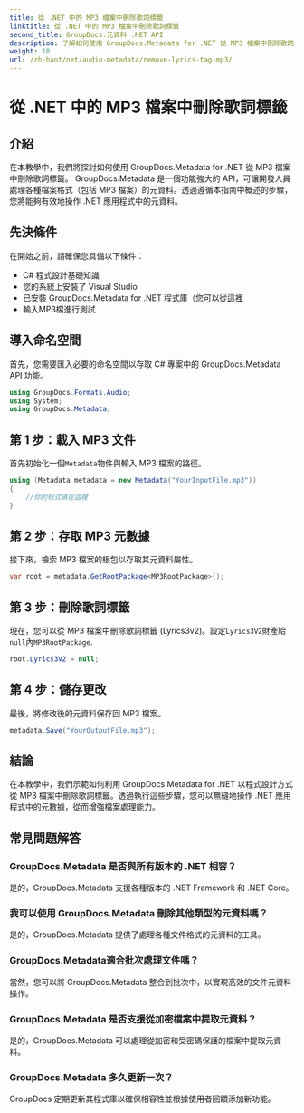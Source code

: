 ```yaml
---
title: 從 .NET 中的 MP3 檔案中刪除歌詞標籤
linktitle: 從 .NET 中的 MP3 檔案中刪除歌詞標籤
second_title: GroupDocs.元資料 .NET API
description: 了解如何使用 GroupDocs.Metadata for .NET 從 MP3 檔案中刪除歌詞標籤。請按照我們的逐步指南進行有效的元資料操作。
weight: 18
url: /zh-hant/net/audio-metadata/remove-lyrics-tag-mp3/
---
```


# 從 .NET 中的 MP3 檔案中刪除歌詞標籤

## 介紹
在本教學中，我們將探討如何使用 GroupDocs.Metadata for .NET 從 MP3 檔案中刪除歌詞標籤。 GroupDocs.Metadata 是一個功能強大的 API，可讓開發人員處理各種檔案格式（包括 MP3 檔案）的元資料。透過遵循本指南中概述的步驟，您將能夠有效地操作 .NET 應用程式中的元資料。
## 先決條件
在開始之前，請確保您具備以下條件：
- C# 程式設計基礎知識
- 您的系統上安裝了 Visual Studio
- 已安裝 GroupDocs.Metadata for .NET 程式庫（您可以從[這裡](https://releases.groupdocs.com/metadata/net/）)
- 輸入MP3檔進行測試

## 導入命名空間
首先，您需要匯入必要的命名空間以存取 C# 專案中的 GroupDocs.Metadata API 功能。
```csharp
using GroupDocs.Formats.Audio;
using System;
using GroupDocs.Metadata;
```
## 第 1 步：載入 MP3 文件
首先初始化一個`Metadata`物件與輸入 MP3 檔案的路徑。
```csharp
using (Metadata metadata = new Metadata("YourInputFile.mp3"))
{
    //你的程式碼在這裡
}
```
## 第 2 步：存取 MP3 元數據
接下來，檢索 MP3 檔案的根包以存取其元資料屬性。
```csharp
var root = metadata.GetRootPackage<MP3RootPackage>();
```
## 第 3 步：刪除歌詞標籤
現在，您可以從 MP3 檔案中刪除歌詞標籤 (Lyrics3v2)。設定`Lyrics3V2`財產給`null`內`MP3RootPackage`.
```csharp
root.Lyrics3V2 = null;
```
## 第 4 步：儲存更改
最後，將修改後的元資料保存回 MP3 檔案。
```csharp
metadata.Save("YourOutputFile.mp3");
```

## 結論
在本教學中，我們示範如何利用 GroupDocs.Metadata for .NET 以程式設計方式從 MP3 檔案中刪除歌詞標籤。透過執行這些步驟，您可以無縫地操作 .NET 應用程式中的元數據，從而增強檔案處理能力。

## 常見問題解答
### GroupDocs.Metadata 是否與所有版本的 .NET 相容？
是的，GroupDocs.Metadata 支援各種版本的 .NET Framework 和 .NET Core。
### 我可以使用 GroupDocs.Metadata 刪除其他類型的元資料嗎？
是的，GroupDocs.Metadata 提供了處理各種文件格式的元資料的工具。
### GroupDocs.Metadata適合批次處理文件嗎？
當然，您可以將 GroupDocs.Metadata 整合到批次中，以實現高效的文件元資料操作。
### GroupDocs.Metadata 是否支援從加密檔案中提取元資料？
是的，GroupDocs.Metadata 可以處理從加密和受密碼保護的檔案中提取元資料。
### GroupDocs.Metadata 多久更新一次？
GroupDocs 定期更新其程式庫以確保相容性並根據使用者回饋添加新功能。